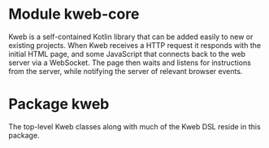 # Module kweb-core

Kweb is a self-contained Kotlin library that can be added easily to new or 
existing projects. When Kweb receives a HTTP request it responds with the 
initial HTML page, and some JavaScript that connects back to the web server
via a WebSocket. The page then waits and listens for instructions from the 
server, while notifying the server of relevant browser events.

# Package kweb

The top-level Kweb classes along with much of the Kweb DSL reside in this
package.